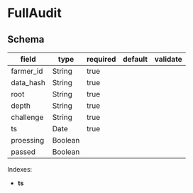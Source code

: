 # FullAudit

## Schema

| field     | type    | required | default | validate |
| --------- | ------- | -------- | ------- | -------- |
| farmer_id | String  | true     |         |          |
| data_hash | String  | true     |         |          |
| root      | String  | true     |         |          |
| depth     | String  | true     |         |          |
| challenge | String  | true     |         |          |
| ts        | Date    | true     |         |          |
| proessing | Boolean |          |         |          |
| passed    | Boolean |          |         |          |

Indexes:

* **ts**
